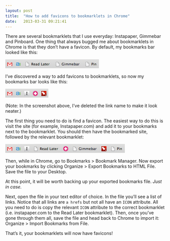 ```yaml
---
layout: post
title:  "How to add favicons to bookmarklets in Chrome"
date:   2013-03-31 09:21:41
---
```

There are several bookmarklets that I use everyday: Instapaper, Gimmebar and Pinboard. One thing that always bugged me about bookmarklets in Chrome is that they don’t have a favicon. By default, my bookmarks bar looked like this:

![Bookmarklets by default in Chrome](../assets/images/posts/chrome-bookmarks-1.png)

I’ve discovered a way to add favicons to bookmarklets, so now my bookmarks bar looks like this:

![Bookmarklets with favicons in Chrome](../assets/images/posts/chrome-bookmarks-2.png)

(Note: In the screenshot above, I’ve deleted the link name to make it look neater.)

The first thing you need to do is find a favicon. The easiest way to do this is visit the site (for example, Instapaper.com) and add it to your bookmarks next to the bookmarklet. You should then have the bookmarked site, followed by the relevant bookmarklet:

![Bookmarks bar in Chrome](../assets/images/posts/chrome-bookmarks-3.png)

Then, while in Chrome, go to Bookmarks > Bookmark Manager. Now export your bookmarks by clicking Organize > Export Bookmarks to HTML File. Save the file to your Desktop.

At this point, it will be worth backing up your exported bookmarks file. *Just in case.*

Next, open the file in your text editor of choice. In the file you’ll see a list of links. Notice that all links are <code>a hrefs</code> but not all have an <code>ICON</code> attribute. All you need to do is copy the relevant <code>ICON</code> attribute to the correct bookmarklet (i.e. instapaper.com to the Read Later bookmarklet). Then, once you’ve gone through them all, save the file and head back to Chrome to import it: Organize > Import Bookmarks from File. 

That’s it, your bookmarklets will now have favicons!